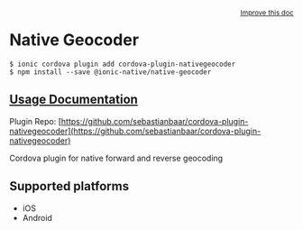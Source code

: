 <a style="float:right;font-size:12px;" href="http://github.com/ionic-team/ionic-native/edit/master/src/@ionic-native/plugins/native-geocoder/index.ts#L1">
  Improve this doc
</a>

# Native Geocoder

```
$ ionic cordova plugin add cordova-plugin-nativegeocoder
$ npm install --save @ionic-native/native-geocoder
```

## [Usage Documentation](https://ionicframework.com/docs/native/native-geocoder/)

Plugin Repo: [https://github.com/sebastianbaar/cordova-plugin-nativegeocoder](https://github.com/sebastianbaar/cordova-plugin-nativegeocoder)

Cordova plugin for native forward and reverse geocoding

## Supported platforms
- iOS
- Android




